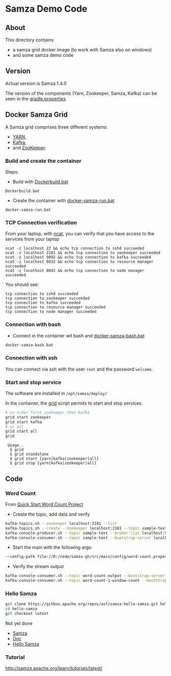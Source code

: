 # Samza Demo Code

## About

This directory contains
  * a samza grid docker image (to work with Samza also on windows)
  * and some samza demo code

## Version

Actual version is Samza 1.4.0

The version of the components (Yarn, Zookeeper, Samza, Kafka) can be seen in the [gradle.properties](gradle.properties) 

## Docker Samza Grid

A Samza grid comprises three different systems: 
  * [YARN](http://hadoop.apache.org/docs/current/hadoop-yarn/hadoop-yarn-site/YARN.html), 
  * [Kafka](http://kafka.apache.org/), 
  * and [ZooKeeper](http://zookeeper.apache.org/). 

### Build and create the container
Steps:
  * Build with [Dockerbuild.bat](Dockerbuild.bat)
```dos
Dockerbuild.bat
```
  * Create the container with [docker-samza-run.bat](docker-samza-run.bat)
```dos
docker-samza-run.bat
```

### TCP Connection verification

From your laptop, with [ncat](https://gerardnico.com/network/netcat), you can verify that you have access to the services from your laptop
```dos
ncat -z localhost 22 && echo tcp connection to sshd succeeded
ncat -z localhost 2181 && echo tcp connection to zookeeper succeeded
ncat -z localhost 9092 && echo tcp connection to kafka succeeded
ncat -z localhost 8032 && echo tcp connection to resource manager succeeded
ncat -z localhost 8042 && echo tcp connection to node manager succeeded
```
You should see:
```text
tcp connection to sshd succeeded
tcp connection to zookeeper succeeded
tcp connection to kafka succeeded
tcp connection to resource manager succeeded
tcp connection to node manager succeeded
```

### Connection with bash

  * Connect in the container wit bash and [docker-samza-bash.bat](docker-samza-bash.bat)
```bash
docker-samza-bash.bat
```

### Connection with ssh

You can connect via ssh with the user `root` and the password `welcome`.

### Start and stop service

The software are installed in `/opt/samza/deploy/`

In the container, the [grid](./scripts/grid) script permits to start and stop services. 
```bash
# in order first zookeeper then kafka
grid start zookeeper
grid start kafka
# or all
grid start all
grid
```
```text
 Usage..
  $ grid
  $ grid standalone
  $ grid start [yarn|kafka|zookeeper|all]
  $ grid stop [yarn|kafka|zookeeper|all]
```



## Code

### Word Count
From [Quick Start Word Count Project](http://samza.apache.org/startup/quick-start/latest/samza.html)

  * Create the topic, add data and verify
```bash
kafka-topics.sh --zookeeper localhost:2181 --list
kafka-topics.sh --create --zookeeper localhost:2181 --topic sample-text --partitions 1 --replication-factor 1
kafka-console-producer.sh --topic sample-text --broker-list localhost:9092 < ./data/sample-text.txt
kafka-console-consumer.sh --topic sample-text --bootstrap-server localhost:9092 --from-beginning
```
  * Start the main with the following args:
```bash
--config-path file://D:/code/samza-gh/src/main/config/word-count.properties
```
  * Verify the stream output
```bash
kafka-console-consumer.sh --topic word-count-output --bootstrap-server localhost:9092 --from-beginning
kafka-console-consumer.sh --topic word-count-1-window-count --bootstrap-server localhost:9092 --from-beginning
```

### Hello Samza

```bash
git clone https://gitbox.apache.org/repos/asf/samza-hello-samza.git hello-samza
cd hello-samza
git checkout latest
```

Not yet done
  * [Samza](http://samza.apache.org/learn/tutorials/latest/hello-samza-high-level-yarn.html)
  * [Doc](http://samza.apache.org/startup/code-examples/latest/samza.html)
  * [Hello Samza](http://samza.apache.org/startup/hello-samza/0.10/)
  

### Tutorial

http://samza.apache.org/learn/tutorials/latest/

  